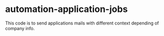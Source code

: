 # automation-application-jobs
This code is to send applications mails with different context depending of company info.
